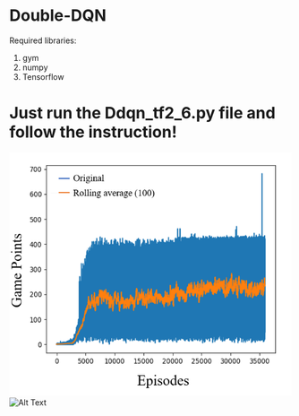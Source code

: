 # Double-DQN

Required libraries:
1) gym 
2) numpy 
3) Tensorflow 


# Just run the Ddqn_tf2_6.py file and follow the instruction!

![plot](./plots/Training.png)
![Alt Text](gif.gif)
